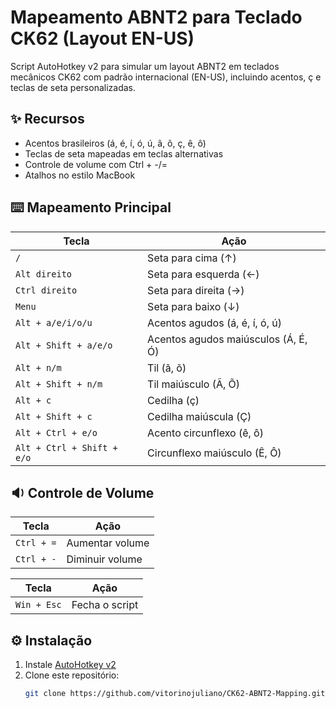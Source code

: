 # Mapeamento ABNT2 para Teclado CK62 (Layout EN-US)

Script AutoHotkey v2 para simular um layout ABNT2 em teclados mecânicos CK62 com padrão internacional (EN-US), incluindo acentos, ç e teclas de seta personalizadas.

## ✨ Recursos
- Acentos brasileiros (á, é, í, ó, ú, ã, õ, ç, ê, ô)
- Teclas de seta mapeadas em teclas alternativas
- Controle de volume com Ctrl + -/=
- Atalhos no estilo MacBook

## ⌨️ Mapeamento Principal
| Tecla                         | Ação                                 |
|------------------------------|--------------------------------------|
| `/`                          | Seta para cima (↑)                   |
| `Alt direito`                | Seta para esquerda (←)               |
| `Ctrl direito`               | Seta para direita (→)                |
| `Menu`                       | Seta para baixo (↓)                  |
| `Alt + a/e/i/o/u`            | Acentos agudos (á, é, í, ó, ú)       |
| `Alt + Shift + a/e/o`        | Acentos agudos maiúsculos (Á, É, Ó)  |
| `Alt + n/m`                  | Til (ã, õ)                           |
| `Alt + Shift + n/m`          | Til maiúsculo (Ã, Õ)                 |
| `Alt + c`                    | Cedilha (ç)                          |
| `Alt + Shift + c`            | Cedilha maiúscula (Ç)                |
| `Alt + Ctrl + e/o`           | Acento circunflexo (ê, ô)            |
| `Alt + Ctrl + Shift + e/o`   | Circunflexo maiúsculo (Ê, Ô)         |

## 🔉 Controle de Volume
| Tecla           | Ação              |
|----------------|-------------------|
| `Ctrl + =`     | Aumentar volume   |
| `Ctrl + -`     | Diminuir volume   |

| Tecla       | Ação           |
| ----------- | -------------- |
| `Win + Esc` | Fecha o script |


## ⚙️ Instalação
1. Instale [AutoHotkey v2](https://www.autohotkey.com/download/)
2. Clone este repositório:
   ```bash
   git clone https://github.com/vitorinojuliano/CK62-ABNT2-Mapping.git
